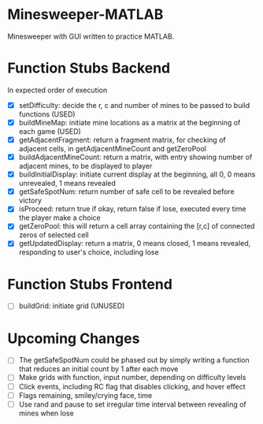 # Minesweeper-MATLAB
Minesweeper with GUI written to practice MATLAB.  

# Function Stubs Backend  
In expected order of execution  
- [x] setDifficulty: decide the r, c and number of mines to be passed to build functions (USED)   
- [x] buildMineMap: initiate mine locations as a matrix at the beginning of each game (USED)  
- [x] getAdjacentFragment: return a fragment matrix, for checking of adjacent cells, in getAdjacentMineCount and getZeroPool  
- [x] buildAdjacentMineCount: return a matrix, with entry showing number of adjacent mines, to be displayed to player  
- [x] buildInitialDisplay: initiate current display at the beginning, all 0, 0 means unrevealed, 1 means revealed  
- [x] getSafeSpotNum: return number of safe cell to be revealed before victory  
- [x] isProceed: return true if okay, return false if lose, executed every time the player make a choice  
- [x] getZeroPool: this will return a cell array containing the [r,c] of connected zeros of selected cell   
- [x] getUpdatedDisplay: return a matrix, 0 means closed, 1 means revealed, responding to user's choice, including lose  

# Function Stubs Frontend  
- [ ] buildGrid: initiate grid (UNUSED)  

# Upcoming Changes  
- [ ] The getSafeSpotNum could be phased out by simply writing a function that reduces an initial count by 1 after each move  
- [ ] Make grids with function, input number, depending on difficulty levels  
- [ ] Click events, including RC flag that disables clicking, and hover effect  
- [ ] Flags remaining, smiley/crying face, time  
- [ ] Use rand and pause to set irregular time interval between revealing of mines when lose  
